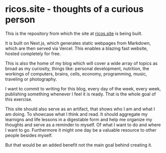 # ricos.site - thoughts of a curious person

This is the repository from which the site at [ricos.site](ricos.site) is being built. 

It is built on Next.js, which generates static webpages from Markdown, which are then served via Vercel. This enables a blazing fast website, hosted completely for free. 

This is also the home of my blog which will cover a wide array of topics as broad as my curiosity, things like: personal development, nutrition, the workings of computers, brains, cells, economy, programming, music, traveling or photography.

I want to commit to writing for this blog, every day of the week, every week, publishing something whenever I feel it is ready. That is the whole goal of this exercise. 

This site should also serve as an artifact, that shows who I am and what I am doing. To showcase what I think and read. It should aggregate my learnigns and life lessons in a digestable form and help me organize my thoughts and serve as a reminder to myself. Of what I want to do and where I want to go. Furthermore it might one day be a valuable resource to other people besides myself. 

But that would be an added benefit not the main goal behind creating it.  
